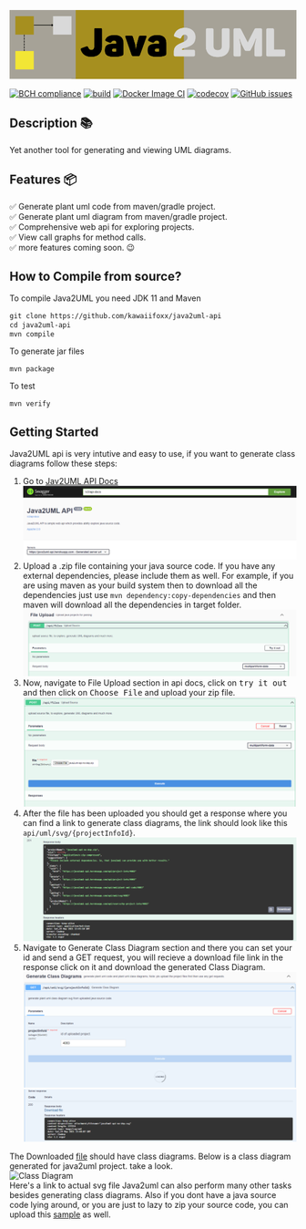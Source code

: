 ![Java2UML](./icon.svg)

[![BCH compliance](https://bettercodehub.com/edge/badge/kawaiifoxx/java2uml-api?branch=main)](https://bettercodehub.com/)
[![build](https://github.com/kawaiifoxx/java2uml-api/actions/workflows/maven.yml/badge.svg)](https://github.com/kawaiifoxx/java2uml-api/actions/workflows/maven.yml)
[![Docker Image CI](https://github.com/kawaiifoxx/java2uml-api/actions/workflows/docker-image.yml/badge.svg)](https://github.com/kawaiifoxx/java2uml-api/actions/workflows/docker-image.yml)
[![codecov](https://codecov.io/gh/kawaiifoxx/java2uml-api/branch/main/graph/badge.svg?token=J4Q5EY03AD)](https://codecov.io/gh/kawaiifoxx/java2uml-api)
[![GitHub issues](https://img.shields.io/github/issues/kawaiifoxx/java2uml-api)](https://github.com/kawaiifoxx/java2uml-api/issues)
<br>

## Description 📚

Yet another tool for generating and viewing UML diagrams.
<br>

## Features 📦

✅ Generate plant uml code from maven/gradle project.
<br>✅ Generate plant uml diagram from maven/gradle project.
<br>✅ Comprehensive web api for exploring projects.
<br>✅ View call graphs for method calls.
<br>✅ more features coming soon. 😉

## How to Compile from source?

To compile Java2UML you need JDK 11 and Maven
```
git clone https://github.com/kawaiifoxx/java2uml-api
cd java2uml-api
mvn compile
```
To generate jar files
```
mvn package
```

To test
```
mvn verify
```

## Getting Started

Java2UML api is very intutive and easy to use, if you want to generate class diagrams follow these steps:

1. Go to [Jav2UML API Docs](https://java2uml-api.herokuapp.com/swagger-ui.html)
   <br>
   ![Java2UML](./docs/assets/GettingStarted_SS/dash_board.png)
2. Upload a .zip file containing your java source code. If you have any external dependencies, please include them as well. For example, if you are using maven as your build        system then to download all the dependencies just use  `mvn dependency:copy-dependencies` and then maven will download all the dependencies in target folder.
   <br>
   ![FileUpload](./docs/assets/GettingStarted_SS/file_upload.png)
3. Now, navigate to File Upload section in api docs, click on <kbd>try it out</kbd> and then click on <kbd>Choose File</kbd> and upload your zip file.
   <br>
   ![FileUpload](./docs/assets/GettingStarted_SS/file_upload_2.png)
4. After the file has been uploaded you should get a response where you can find a link to generate class diagrams, the link should look like this `api/uml/svg/{projectInfoId}`.
   <br>
   ![FileUpload](./docs/assets/GettingStarted_SS/file_upload_response.png)
5. Navigate to Generate Class Diagram section and there you can set your id and send a GET request, you will recieve a download file link in the response click on it and download the generated Class Diagram.
   <br>
   ![Class Diagram](./docs/assets/GettingStarted_SS/generate_class_diagram.png)
   <br>
   ![Class Diagram](./docs/assets/GettingStarted_SS/generate_uml-diagram_response.png)

   
The Downloaded [file](./docs/assets/GettingStarted_SS/java2uml-api.svg) should have class diagrams. Below is a class diagram generated for java2uml project. take a look.
<br>
![Class Diagram](./docs/assets/GettingStarted_SS/java2uml_cd.gif)
<br>
Here's a link to actual svg file
Java2uml can also perform many other tasks besides generating class diagrams.
Also if you dont have a java source code lying around, or you are just to lazy to zip your source code, you can upload this [sample](https://github.com/kawaiifoxx/java2uml-api/blob/main/src/test/testSources/ParserTest/test.zip) as well.
 
